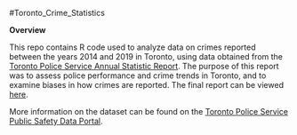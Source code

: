 #Toronto_Crime_Statistics

**Overview**

This repo contains R code used to analyze data on crimes reported between the years 2014 and 2019 in Toronto, using data obtained from the [Toronto Police Service Annual Statistic Report](https://data.torontopolice.on.ca/pages/asr-analytics). The purpose of this report was to assess police performance and crime trends in Toronto, and to examine biases in how crimes are reported. The final report can be viewed [here](https://github.com/westinmo/Toronto-Crime-Statistics/blob/main/outputs/paper/Reported-Crimes-Toronto.pdf). 

More information on the dataset can be found on the [Toronto Police Service Public Safety Data Portal](https://data.torontopolice.on.ca/datasets/94229ca8628f43f591a74ec3a2a6d4b5_0).
